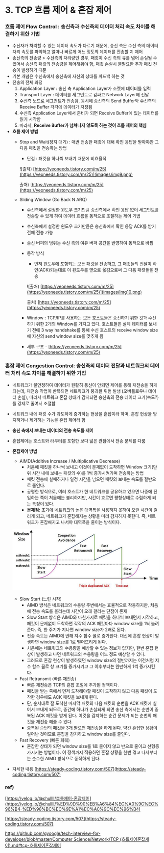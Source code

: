 # 3. TCP 흐름 제어 & 혼잡 제어

### 흐름 제어 Flow Control : 송신측과 수신측의 데이터 처리 속도 차이를 해결하기 위한 기법

- 수신자가 처리할 수 있는 데이터 속도가 다르기 때문에, 송신 측은 수신 측의 데이터 처리 속도를 파악하고 얼마나 빠르게 어느 정도의 데이터를 전송할 지 제어
- 송신측의 전송량 > 수신측의 처리량인 경우, 패킷이 수신 측의 큐를 넘어 손실될 수 있어서 송신측 패킷의 전송량을 제어해줘야 함, 패킷 손실시 불필요한 추가 패킷 전송이 발생하기 때문
- 기본 개념은 수신측에서 송신측에 자신의 상태를 피드백 하는 것
- 전송의 전체 과정
    1. Application Layer : 송신 측 Application Layer가 소켓에 데이터를 입력
    2. Transport Layer : 데이터를 세그먼트로 감싸고 Network Layer에 전달
    3. 수신측 노드로 세그먼트가 전송됨, 동시에 송신측의 Send Buffer와 수신측의 Receive Buffer 각각에 데이터가 저장됨
    4. 수신측 Application Layer에서 준비가 되면 Receive Buffer에 있는 데이터를 읽기 시작함
    5. 따라서, **Receive Buffer가 넘쳐나지 않도록 하는 것이 흐름 제어의 핵심**
- **흐름 제어 방법**
    - Stop and Wait(정지 대기) : 매번 전송한 패킷에 대해 확인 응답을 받아야만 그 다음 패킷을 전송하는 방법
        - 단점 : 패킷을 하나씩 보내기 때문에 비효율적
        
        ![출처) [https://yeoneeds.tistory.com/m/25](https://yeoneeds.tistory.com/m/25)](images/img9.png)
        
        출처) [https://yeoneeds.tistory.com/m/25](https://yeoneeds.tistory.com/m/25)
        
    - Sliding Window (Go Back N ARQ)
        - 수신측에서 설정한 윈도우 크기만큼 송신측에서 확인 응답 없이 세그먼트를 전송할 수 있게 하여 데이터 흐름을 동적으로 조절하는 제어 기법
        - 수신측에서 설정한 윈도우 크기만큼은 송신측에서 확인 응답 ACK를 받기 전에 전송 가능
        - 송신 버퍼의 범위는 수신 측의 여유 버퍼 공간을 반영하여 동적으로 바뀜
        - 동작 방식
            - 먼저 윈도우에 포함되는 모든 패킷을 전송하고, 그 패킷들의 전달이 확인(ACK)되는대로 이 윈도우를 옆으로 옮김으로써 그 다음 패킷들을 전송
            
            ![출처) [https://yeoneeds.tistory.com/m/25](https://yeoneeds.tistory.com/m/25)](images/img10.png)
            
            출처) [https://yeoneeds.tistory.com/m/25](https://yeoneeds.tistory.com/m/25)
            
        - Window : TCP/IP를 사용하는 모든 호스트들은 송신하기 위한 것과 수신하기 위한 2개의 Window를 가지고 있다. 호스트들은 실제 데이터를 보내기 전에 3 way handshake를 통해 수신 호스트의 receive window size에 자신의 send window size를 맞추게 됨
        - 세부 구조 - [https://yeoneeds.tistory.com/m/25](https://yeoneeds.tistory.com/m/25)

### 혼잡 제어 Congestion Control: 송신측의 데이터 전달과 네트워크의 데이터 처리 속도 차이를 해결하기 위한 기법

- 네트워크가 불안정하여 데이터가 원활히 통신이 안되면 제어를 통해 재전송을 하게 되는데, 재전송 작업이 반복되면 네트워크가 붕괴될 위험 발생 (오버플로우나 데이터 손실), 따라서 네트워크 혼잡 상태가 감지되면 송신측의 전송 데이터 크기(속도?)를 강제로 줄여서 조절함
- 네트워크 내에 패킷 수가 과도하게 증가하는 현상을 혼잡이라 하며, 혼잡 현상을 방지하거나 제거하는 기능을 혼잡 제어라 함
- **송신 측에서 보내는 데이터의 전송 속도를 제어**
- 혼잡제어는 호스트와 라우터를 포함한 보다 넓은 관점에서 전송 문제를 다룸
- **혼잡제어 방법**
    - AIMD(Additive Increase / Multiplicative Decrease)
        - 처음에 패킷을 하나씩 보내고 이것이 문제없이 도착하면 Window 크기(단위 시간 내에 보내는 패킷의 수)를 1씩 증가시켜가며 전송하는 방법
        - 패킷 전송에 실패하거나 일정 시간을 넘으면 패킷의 보내는 속도를 절반으로 줄인다.
        - 공평한 방식으로, 여러 호스트가 한 네트워크를 공유하고 있으면 나중에 진입하는 쪽이 처음에는 불리하지만, 시간이 흐르면 평형상태로 수렴하게 되는 특징이 있다.
        - **문제점:** 초기에 네트워크의 높은 대역폭을 사용하지 못하여 오랜 시간이 걸리게 되고, 네트워크가 혼잡해지는 상황을 미리 감지하지 못한다. 즉, 네트워크가 혼잡해지고 나서야 대역폭을 줄이는 방식이다.
    
    ![Untitled](images/img11.png)
    
    - Slow Start (느린 시작)
        - AIMD 방식은 네트워크의 수용량 주변에서는 효율적으로 작동하지만, 처음에 전송 속도를 올리는데 시간이 오래 걸리는 단점이 존재
        - Slow Start 방식은 AIMD와 마찬가지로 패킷을 하나씩 보내면서 시작하고, 패킷이 문제없이 도착하면 각각의 ACK 패킷마다 window size를 1씩 늘려준다. 즉, 한 주기가 지나면 window size가 2배로 된다.
        - 전송 속도는 AIMD에 반해 지수 함수 꼴로 증가한다. 대신에 혼잡 현상이 발생하면 window size를 1로 떨어뜨리게 된다.
        - 처음에는 네트워크의 수용량을 예상할 수 있는 정보가 없지만, 한번 혼잡 현상이 발생하고 나면 네트워크의 수용량을 어느 정도 예상할 수 있다.
        - 그러므로 혼잡 현상이 발생하였던 window size의 절반까지는 이전처럼 지수 함수 꼴로 창 크기를 증가시키고 그 이후부터는 완만하게 1씩 증가시킨다.
    - Fast Retransmit (빠른 재전송)
        - 빠른 재전송은 TCP의 혼잡 조절에 추가된 정책이다.
        - 패킷을 받는 쪽에서 먼저 도착해야할 패킷이 도착하지 않고 다음 패킷이 도착한 경우에도 ACK 패킷을 보내게 된다.
        - 단, 순서대로 잘 도착한 마지막 패킷의 다음 패킷의 순번을 ACK 패킷에 실어서 보내게 되므로, 중간에 하나가 손실되게 되면 송신 측에서는 순번이 중복된 ACK 패킷을 받게 된다. 이것을 감지하는 순간 문제가 되는 순번의 패킷을 재전송 해줄 수 있다.
        - 중복된 순번의 패킷을 3개 받으면 재전송을 하게 된다. 약간 혼잡한 상황이 일어난 것이므로 혼잡을 감지하고 window size를 줄인다.
    - Fast Recovery (빠른 회복)
        - 혼잡한 상태가 되면 window size를 1로 줄이지 않고 반으로 줄이고 선형증가시키는 방법이다. 이 정책까지 적용하면 혼잡 상황을 한번 겪고 나서부터는 순수한 AIMD 방식으로 동작하게 된다.
- 자세한 내용 [https://steady-coding.tistory.com/507](https://steady-coding.tistory.com/507)

### ref)

[https://velog.io/@chullll/흐름제어-혼잡제어](https://velog.io/@chullll/%ED%9D%90%EB%A6%84%EC%A0%9C%EC%96%B4-%ED%98%BC%EC%9E%A1%EC%A0%9C%EC%96%B4)

[https://steady-coding.tistory.com/507](https://steady-coding.tistory.com/507)

[https://github.com/gyoogle/tech-interview-for-developer/blob/master/Computer Science/Network/TCP (흐름제어혼잡제어).md#tcp-흐름제어혼잡제어](https://github.com/gyoogle/tech-interview-for-developer/blob/master/Computer%20Science/Network/TCP%20(%ED%9D%90%EB%A6%84%EC%A0%9C%EC%96%B4%ED%98%BC%EC%9E%A1%EC%A0%9C%EC%96%B4).md#tcp-%ED%9D%90%EB%A6%84%EC%A0%9C%EC%96%B4%ED%98%BC%EC%9E%A1%EC%A0%9C%EC%96%B4)